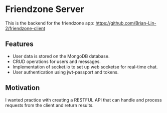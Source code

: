 # Friendzone Server

This is the backend for the friendzone app: https://github.com/Brian-Lin-2/friendzone-client

## Features
  * User data is stored on the MongoDB database.
  * CRUD operations for users and messages.
  * Implementation of socket.io to set up web socketse for real-time chat.
  * User authentication using jwt-passport and tokens.

## Motivation
I wanted practice with creating a RESTFUL API that can handle and process requests from the client and return results.

